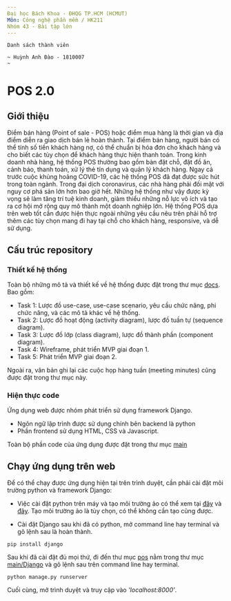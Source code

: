 ```yaml
---
Đại học Bách Khoa - ĐHQG TP.HCM (HCMUT)
Môn: Công nghệ phần mềm / HK211
Nhóm 43 - Bài tập lớn
---
```


~~~
Danh sách thành viên

~ Huỳnh Anh Đào - 1810007
~

~~~



# POS 2.0

## Giới thiệu

Điểm bán hàng (Point of sale - POS) hoặc điểm mua hàng là thời gian và địa điểm diễn ra giao dịch bán lẻ
hoàn thành. Tại điểm bán hàng, người bán có thể tính số tiền khách hàng nợ,
có thể chuẩn bị hóa đơn cho khách hàng và cho biết các tùy chọn để khách hàng thực hiện thanh toán. 
Trong kinh doanh nhà hàng, hệ thống POS thường bao gồm bàn đặt chỗ, đặt đồ ăn, cảnh báo, thanh toán, 
xử lý thẻ tín dụng và quản lý khách hàng. Ngay cả trước cuộc khủng hoảng COVID-19, các hệ thống POS đã đạt 
được sức hút trong toàn ngành. Trong đại dịch coronavirus, các nhà hàng phải đối mặt với nguy
cơ phá sản lớn hơn bao giờ hết. Những hệ thống như vậy được kỳ vọng sẽ làm tăng trí tuệ kinh doanh, giảm 
thiểu những nỗ lực vô ích và tạo ra cơ hội mở rộng quy mô thành một doanh nghiệp lớn.
Hệ thống POS dựa trên web tốt cần được hiện thực ngoài những yêu cầu nêu trên phải hỗ trợ thêm các tùy chọn 
mang đi hay tại chỗ cho khách hàng, responsive, và dễ sử dụng.

## Cấu trúc repository

### Thiết kế hệ thống

Toàn bộ những mô tả và thiết kế về hệ thống được đặt trong thư mục [docs](./docs).
Bao gồm:
- Task 1: Lược đồ use-case, use-case scenario, yêu cầu chức năng, phi chức năng, và các mô tả khác về hệ thống.
- Task 2: Lược đồ hoạt động (activity diagram), lược đồ tuần tự (sequence diagram).
- Task 3: Lược đồ lớp (class diagram), lược đồ thành phần (component diagram).
- Task 4: Wireframe, phát triển MVP giai đoạn 1.
- Task 5: Phát triển MVP giai đoạn 2.

Ngoài ra, văn bản ghi lại các cuộc họp hàng tuần (meeting minutes) cũng được đặt trong thư mục này.

### Hiện thực code
Ứng dụng web được nhóm phát triển sử dụng framework Django.

+ Ngôn ngữ lập trình được sử dụng chính bên backend là python
+ Phần frontend sử dụng HTML, CSS và Javascript.

Toàn bộ phần code của ứng dụng được đặt trong thư mục [main](./main)


## Chạy ứng dụng trên web
Để có thể chạy được ứng dụng hiện tại trên trình duyệt, cần phải cài đặt môi trường python và framework Django:

- Việc cài đặt python trên máy và tạo môi trường ảo có thể xem tại [đây](https://www.python.org/) và [đây](https://docs.python.org/3/tutorial/venv.html).
Tạo môi trường ảo là tùy chọn, có thể không cần tạo cũng được.

- Cài đặt Django sau khi đã có python, mở command line hay terminal và gõ lệnh sau là hoàn thành.
```
pip install django
```

Sau khi đã cài đặt đủ mọi thứ, đi đến thư mục [pos](./main/Django/pos) nằm trong thư mục [main/Django](./main/Django) và gõ lệnh sau trên command line
hay terminal.
```
python manage.py runserver
```
Cuối cùng, mở trình duyệt và truy cập vào _'localhost:8000'_.


